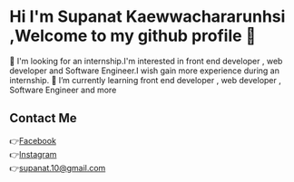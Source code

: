 # Hi I'm Supanat Kaewwachararunhsi ,Welcome to my github profile 👋
👯 I'm looking for an internship.I'm interested in front end developer , web developer and Software Engineer.I wish gain more experience during an internship.
🌱 I’m currently learning front end developer , web developer , Software Engineer and more

## Contact Me
👉[Facebook](https://www.facebook.com/supanat1998/)<br>
👉[Instagram](https://www.instagram.com/f1uker_tp/)<br>
👉supanat.10@gmail.com<br>
<!--
**F1ukEr/F1ukEr** is a ✨ _special_ ✨ repository because its `README.md` (this file) appears on your GitHub profile.

Here are some ideas to get you started:

- 🔭 I’m currently working on ...
- 🌱 I’m currently learning ...
- 👯 I’m looking to collaborate on ...
- 🤔 I’m looking for help with ...
- 💬 Ask me about ...
- 📫 How to reach me: ...
- 😄 Pronouns: ...
- ⚡ Fun fact: ...
-->
